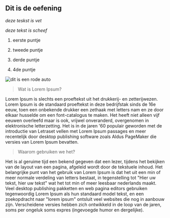 ## Dit is de oefening

  

*deze teskst is vet*

_deze tekst is scheef_

  

1. eerste puntje

2. tweede puntje

3. derde puntje

4. 4de puntje

  

![dit is een rode auto](https://images0.persgroep.net/rcs/jP-BIetSYO4-9smPaAv7FBcLFnw/diocontent/63743255/_crop/40/3/630/356/_fitwidth/630/?appId=21791a8992982cd8da851550a453bd7f&quality=0.8)

  

>Wat is Lorem Ipsum?

Lorem Ipsum is slechts een proeftekst uit het drukkerij- en zetterijwezen. Lorem Ipsum is de standaard proeftekst in deze bedrijfstak sinds de 16e eeuw, toen een onbekende drukker een zethaak met letters nam en ze door elkaar husselde om een font-catalogus te maken. Het heeft niet alleen vijf eeuwen overleefd maar is ook, vrijwel onveranderd, overgenomen in elektronische letterzetting. Het is in de jaren '60 populair geworden met de introductie van Letraset vellen met Lorem Ipsum passages en meer recentelijk door desktop publishing software zoals Aldus PageMaker die versies van Lorem Ipsum bevatten.

  

>Waarom gebruiken we het?

Het is al geruime tijd een bekend gegeven dat een lezer, tijdens het bekijken van de layout van een pagina, afgeleid wordt door de tekstuele inhoud. Het belangrijke punt van het gebruik van Lorem Ipsum is dat het uit een min of meer normale verdeling van letters bestaat, in tegenstelling tot "Hier uw tekst, hier uw tekst" wat het tot min of meer leesbaar nederlands maakt. Veel desktop publishing pakketten en web pagina editors gebruiken tegenwoordig Lorem Ipsum als hun standaard model tekst, en een zoekopdracht naar "lorem ipsum" ontsluit veel websites die nog in aanbouw zijn. Verscheidene versies hebben zich ontwikkeld in de loop van de jaren, soms per ongeluk soms expres (ingevoegde humor en dergelijke).